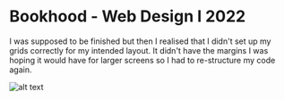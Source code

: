 # Bookhood - Web Design I 2022

I was supposed to be finished but then I realised that I didn't set up my grids correctly for my intended layout. It didn't have the margins I was hoping it would have for larger screens so I had to re-structure my code again. 

![alt text](https://i.imgur.com/7FBsE5b.png)